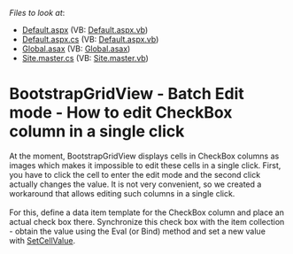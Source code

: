 <!-- default file list -->
*Files to look at*:

* [Default.aspx](./CS/Default.aspx) (VB: [Default.aspx.vb](./VB/Default.aspx.vb))
* [Default.aspx.cs](./CS/Default.aspx.cs) (VB: [Default.aspx.vb](./VB/Default.aspx.vb))
* [Global.asax](./CS/Global.asax) (VB: [Global.asax](./VB/Global.asax))
* [Site.master.cs](./CS/Site.master.cs) (VB: [Site.master.vb](./VB/Site.master.vb))
<!-- default file list end -->
# BootstrapGridView - Batch Edit mode - How to edit CheckBox column in a single click


<p>At the moment, BootstrapGridView displays cells in CheckBox columns as images which makes it impossible to edit these cells in a single click. First, you have to click the cell to enter the edit mode and the second click actually changes the value. It is not very convenient, so we created a workaround that allows editing such columns in a single click.<br><br>For this, define a data item template for the CheckBox column and place an actual check box there. Synchronize this check box with the item collection - obtain the value using the Eval (or Bind) method and set a new value with <a href="https://documentation.devexpress.com/AspNet/DevExpressWebScriptsASPxClientGridViewBatchEditApi_SetCellValuetopic.aspx">SetCellValue</a>.</p>

<br/>


